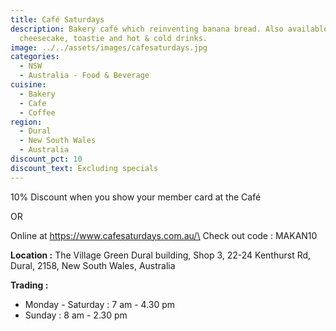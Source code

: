 ```yaml
---
title: Café Saturdays
description: Bakery café which reinventing banana bread. Also available Basque
  cheesecake, toastie and hot & cold drinks.
image: ../../assets/images/cafesaturdays.jpg
categories:
  - NSW
  - Australia - Food & Beverage
cuisine:
  - Bakery
  - Cafe
  - Coffee
region:
  - Dural
  - New South Wales
  - Australia
discount_pct: 10
discount_text: Excluding specials
---
```

10% Discount when you show your member card at the Café

OR

Online at https://www.cafesaturdays.com.au/\
Check out code : MAKAN10

**Location :** The Village Green Dural building, Shop 3, 22-24 Kenthurst Rd, Dural, 2158, New South Wales, Australia

**Trading :** 

* Monday - Saturday : 7 am - 4.30 pm
* Sunday : 8 am - 2.30 pm
